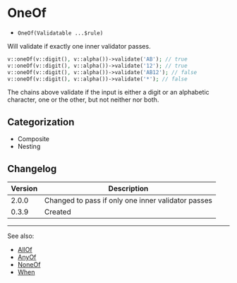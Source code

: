 # OneOf

- `OneOf(Validatable ...$rule)`

Will validate if exactly one inner validator passes.

```php
v::oneOf(v::digit(), v::alpha())->validate('AB'); // true
v::oneOf(v::digit(), v::alpha())->validate('12'); // true
v::oneOf(v::digit(), v::alpha())->validate('AB12'); // false
v::oneOf(v::digit(), v::alpha())->validate('*'); // false
```

The chains above validate if the input is either a digit or an alphabetic
character, one or the other, but not neither nor both.

## Categorization

- Composite
- Nesting

## Changelog

Version | Description
--------|-------------
  2.0.0 | Changed to pass if only one inner validator passes
  0.3.9 | Created

***
See also:

- [AllOf](AllOf.md)
- [AnyOf](AnyOf.md)
- [NoneOf](NoneOf.md)
- [When](When.md)
